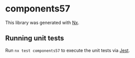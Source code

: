 # components57

This library was generated with [Nx](https://nx.dev).

## Running unit tests

Run `nx test components57` to execute the unit tests via [Jest](https://jestjs.io).
